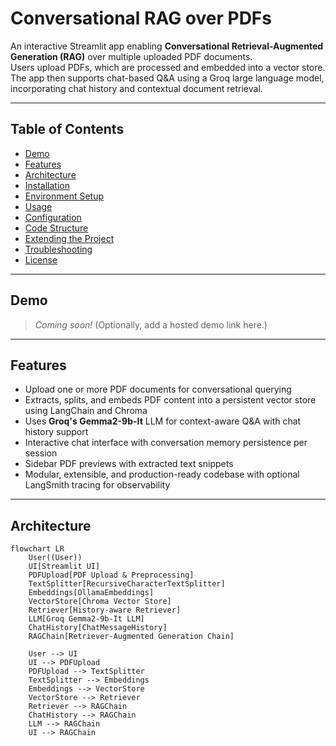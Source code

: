 # Conversational RAG over PDFs

An interactive Streamlit app enabling **Conversational Retrieval-Augmented Generation (RAG)** over multiple uploaded PDF documents.  
Users upload PDFs, which are processed and embedded into a vector store. The app then supports chat-based Q&A using a Groq large language model, incorporating chat history and contextual document retrieval.

---

## Table of Contents

- [Demo](#demo)  
- [Features](#features)  
- [Architecture](#architecture)  
- [Installation](#installation)  
- [Environment Setup](#environment-setup)  
- [Usage](#usage)  
- [Configuration](#configuration)  
- [Code Structure](#code-structure)  
- [Extending the Project](#extending-the-project)  
- [Troubleshooting](#troubleshooting)  
- [License](#license)  

---

## Demo

> _Coming soon!_ (Optionally, add a hosted demo link here.)

---

## Features

- Upload one or more PDF documents for conversational querying  
- Extracts, splits, and embeds PDF content into a persistent vector store using LangChain and Chroma  
- Uses **Groq's Gemma2-9b-It** LLM for context-aware Q&A with chat history support  
- Interactive chat interface with conversation memory persistence per session  
- Sidebar PDF previews with extracted text snippets  
- Modular, extensible, and production-ready codebase with optional LangSmith tracing for observability  

---

## Architecture

```mermaid
flowchart LR
    User((User))
    UI[Streamlit UI]
    PDFUpload[PDF Upload & Preprocessing]
    TextSplitter[RecursiveCharacterTextSplitter]
    Embeddings[OllamaEmbeddings]
    VectorStore[Chroma Vector Store]
    Retriever[History-aware Retriever]
    LLM[Groq Gemma2-9b-It LLM]
    ChatHistory[ChatMessageHistory]
    RAGChain[Retriever-Augmented Generation Chain]

    User --> UI
    UI --> PDFUpload
    PDFUpload --> TextSplitter
    TextSplitter --> Embeddings
    Embeddings --> VectorStore
    VectorStore --> Retriever
    Retriever --> RAGChain
    ChatHistory --> RAGChain
    LLM --> RAGChain
    UI --> RAGChain
````

